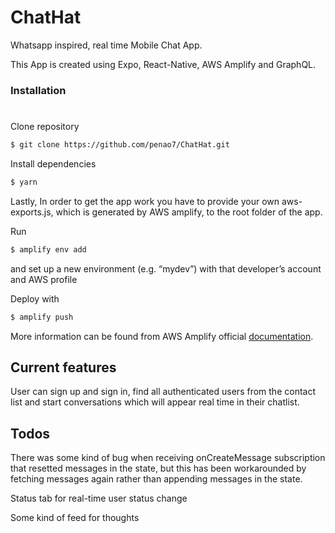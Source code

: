 # ChatHat
Whatsapp inspired, real time Mobile Chat App.

This App is created using Expo, React-Native, AWS Amplify and GraphQL.

### Installation

#

Clone repository

```bash
$ git clone https://github.com/penao7/ChatHat.git
```

Install dependencies

```bash
$ yarn
````

Lastly, In order to get the app work you have to provide your own aws-exports.js, which is generated by AWS amplify, to the root folder of the app.

Run 

```bash
$ amplify env add 
```

and set up a new environment (e.g. “mydev”) with that developer’s account and AWS profile

Deploy with 

```bash
$ amplify push
```
More information can be found from AWS Amplify official [documentation](https://gist.github.com/dabit3/51d5eef5a01f1c47e645c17b1af430f4).

## Current features

User can sign up and sign in, find all authenticated users from the contact list and start conversations which will appear real time in their chatlist.

## Todos

There was some kind of bug when receiving onCreateMessage subscription that resetted messages in the state, but this has been workarounded by fetching messages again rather than appending messages in the state.

Status tab for real-time user status change

Some kind of feed for thoughts
